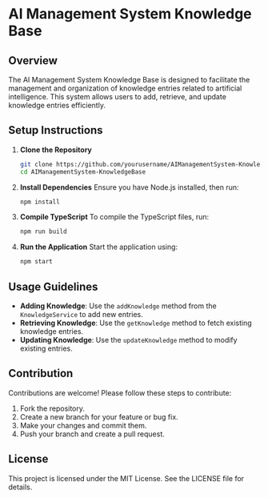 # AI Management System Knowledge Base

## Overview
The AI Management System Knowledge Base is designed to facilitate the management and organization of knowledge entries related to artificial intelligence. This system allows users to add, retrieve, and update knowledge entries efficiently.

## Setup Instructions
1. **Clone the Repository**
   ```bash
   git clone https://github.com/yourusername/AIManagementSystem-KnowledgeBase.git
   cd AIManagementSystem-KnowledgeBase
   ```

2. **Install Dependencies**
   Ensure you have Node.js installed, then run:
   ```bash
   npm install
   ```

3. **Compile TypeScript**
   To compile the TypeScript files, run:
   ```bash
   npm run build
   ```

4. **Run the Application**
   Start the application using:
   ```bash
   npm start
   ```

## Usage Guidelines
- **Adding Knowledge**: Use the `addKnowledge` method from the `KnowledgeService` to add new entries.
- **Retrieving Knowledge**: Use the `getKnowledge` method to fetch existing knowledge entries.
- **Updating Knowledge**: Use the `updateKnowledge` method to modify existing entries.

## Contribution
Contributions are welcome! Please follow these steps to contribute:
1. Fork the repository.
2. Create a new branch for your feature or bug fix.
3. Make your changes and commit them.
4. Push your branch and create a pull request.

## License
This project is licensed under the MIT License. See the LICENSE file for details.